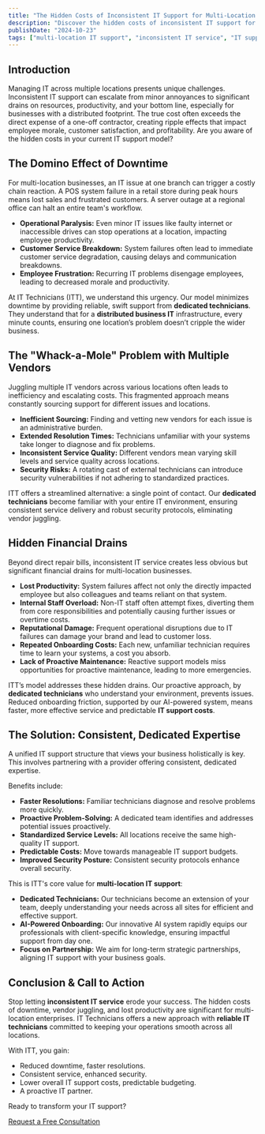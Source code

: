 ```yaml
---
title: "The Hidden Costs of Inconsistent IT Support for Multi-Location Businesses (And How to Fix Them)"
description: "Discover the hidden costs of inconsistent IT support for multi-location businesses and how ITT's dedicated technician model offers a reliable, cost-effective solution."
publishDate: "2024-10-23"
tags: ["multi-location IT support", "inconsistent IT service", "IT support costs", "reliable IT technicians", "distributed business IT"]
---
```


## Introduction

Managing IT across multiple locations presents unique challenges. Inconsistent IT support can escalate from minor annoyances to significant drains on resources, productivity, and your bottom line, especially for businesses with a distributed footprint. The true cost often exceeds the direct expense of a one-off contractor, creating ripple effects that impact employee morale, customer satisfaction, and profitability. Are you aware of the hidden costs in your current IT support model?

## The Domino Effect of Downtime

For multi-location businesses, an IT issue at one branch can trigger a costly chain reaction. A POS system failure in a retail store during peak hours means lost sales and frustrated customers. A server outage at a regional office can halt an entire team's workflow.

*   **Operational Paralysis:** Even minor IT issues like faulty internet or inaccessible drives can stop operations at a location, impacting employee productivity.
*   **Customer Service Breakdown:** System failures often lead to immediate customer service degradation, causing delays and communication breakdowns.
*   **Employee Frustration:** Recurring IT problems disengage employees, leading to decreased morale and productivity.

At IT Technicians (ITT), we understand this urgency. Our model minimizes downtime by providing reliable, swift support from **dedicated technicians**. They understand that for a **distributed business IT** infrastructure, every minute counts, ensuring one location’s problem doesn’t cripple the wider business.

## The "Whack-a-Mole" Problem with Multiple Vendors

Juggling multiple IT vendors across various locations often leads to inefficiency and escalating costs. This fragmented approach means constantly sourcing support for different issues and locations.

*   **Inefficient Sourcing:** Finding and vetting new vendors for each issue is an administrative burden.
*   **Extended Resolution Times:** Technicians unfamiliar with your systems take longer to diagnose and fix problems.
*   **Inconsistent Service Quality:** Different vendors mean varying skill levels and service quality across locations.
*   **Security Risks:** A rotating cast of external technicians can introduce security vulnerabilities if not adhering to standardized practices.

ITT offers a streamlined alternative: a single point of contact. Our **dedicated technicians** become familiar with your entire IT environment, ensuring consistent service delivery and robust security protocols, eliminating vendor juggling.

## Hidden Financial Drains

Beyond direct repair bills, inconsistent IT service creates less obvious but significant financial drains for multi-location businesses.

*   **Lost Productivity:** System failures affect not only the directly impacted employee but also colleagues and teams reliant on that system.
*   **Internal Staff Overload:** Non-IT staff often attempt fixes, diverting them from core responsibilities and potentially causing further issues or overtime costs.
*   **Reputational Damage:** Frequent operational disruptions due to IT failures can damage your brand and lead to customer loss.
*   **Repeated Onboarding Costs:** Each new, unfamiliar technician requires time to learn your systems, a cost you absorb.
*   **Lack of Proactive Maintenance:** Reactive support models miss opportunities for proactive maintenance, leading to more emergencies.

ITT’s model addresses these hidden drains. Our proactive approach, by **dedicated technicians** who understand your environment, prevents issues. Reduced onboarding friction, supported by our AI-powered system, means faster, more effective service and predictable **IT support costs**.

## The Solution: Consistent, Dedicated Expertise

A unified IT support structure that views your business holistically is key. This involves partnering with a provider offering consistent, dedicated expertise.

Benefits include:
*   **Faster Resolutions:** Familiar technicians diagnose and resolve problems more quickly.
*   **Proactive Problem-Solving:** A dedicated team identifies and addresses potential issues proactively.
*   **Standardized Service Levels:** All locations receive the same high-quality IT support.
*   **Predictable Costs:** Move towards manageable IT support budgets.
*   **Improved Security Posture:** Consistent security protocols enhance overall security.

This is ITT's core value for **multi-location IT support**:
*   **Dedicated Technicians:** Our technicians become an extension of your team, deeply understanding your needs across all sites for efficient and effective support.
*   **AI-Powered Onboarding:** Our innovative AI system rapidly equips our professionals with client-specific knowledge, ensuring impactful support from day one.
*   **Focus on Partnership:** We aim for long-term strategic partnerships, aligning IT support with your business goals.

## Conclusion & Call to Action

Stop letting **inconsistent IT service** erode your success. The hidden costs of downtime, vendor juggling, and lost productivity are significant for multi-location enterprises. IT Technicians offers a new approach with **reliable IT technicians** committed to keeping your operations smooth across all locations.

With ITT, you gain:
*   Reduced downtime, faster resolutions.
*   Consistent service, enhanced security.
*   Lower overall IT support costs, predictable budgeting.
*   A proactive IT partner.

Ready to transform your IT support?

[Request a Free Consultation](#contact-us)
